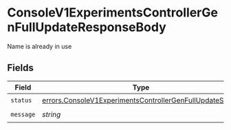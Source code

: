 # ConsoleV1ExperimentsControllerGenFullUpdateResponseBody

Name is already in use


## Fields

| Field                                                                                                                                | Type                                                                                                                                 | Required                                                                                                                             | Description                                                                                                                          |
| ------------------------------------------------------------------------------------------------------------------------------------ | ------------------------------------------------------------------------------------------------------------------------------------ | ------------------------------------------------------------------------------------------------------------------------------------ | ------------------------------------------------------------------------------------------------------------------------------------ |
| `status`                                                                                                                             | [errors.ConsoleV1ExperimentsControllerGenFullUpdateStatus](../../models/errors/consolev1experimentscontrollergenfullupdatestatus.md) | :heavy_check_mark:                                                                                                                   | N/A                                                                                                                                  |
| `message`                                                                                                                            | *string*                                                                                                                             | :heavy_check_mark:                                                                                                                   | N/A                                                                                                                                  |
